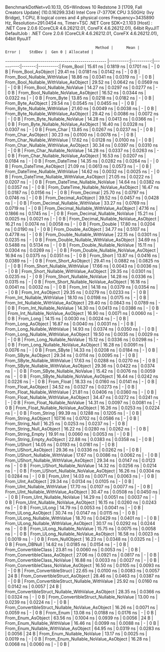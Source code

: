 
BenchmarkDotNet=v0.10.13, OS=Windows 10 Redstone 3 [1709, Fall Creators Update] (10.0.16299.334)
Intel Core i7-3770K CPU 3.50GHz (Ivy Bridge), 1 CPU, 8 logical cores and 4 physical cores
Frequency=3435890 Hz, Resolution=291.0454 ns, Timer=TSC
.NET Core SDK=2.1.103
  [Host]     : .NET Core 2.0.6 (CoreCLR 4.6.26212.01, CoreFX 4.6.26212.01), 64bit RyuJIT
  DefaultJob : .NET Core 2.0.6 (CoreCLR 4.6.26212.01, CoreFX 4.6.26212.01), 64bit RyuJIT


                                             Method |      Mean |     Error |    StdDev |  Gen 0 | Allocated |
--------------------------------------------------- |----------:|----------:|----------:|-------:|----------:|
                                          From_Bool |  15.61 ns | 0.1819 ns | 0.1701 ns |      - |       0 B |
                                 From_Bool_AsObject |  29.41 ns | 0.0181 ns | 0.0142 ns |      - |       0 B |
                       From_Bool_Nullable_WithValue |  18.86 ns | 0.0341 ns | 0.0319 ns |      - |       0 B |
              From_Bool_Nullable_WithValue_AsObject |  29.52 ns | 0.0642 ns | 0.0569 ns |      - |       0 B |
                         From_Bool_Nullable_NoValue |  14.27 ns | 0.0297 ns | 0.0277 ns |      - |       0 B |
                From_Bool_Nullable_NoValue_AsObject |  16.52 ns | 0.0344 ns | 0.0322 ns |      - |       0 B |
                                          From_Byte |  13.85 ns | 0.0218 ns | 0.0182 ns |      - |       0 B |
                                 From_Byte_AsObject |  29.54 ns | 0.0545 ns | 0.0455 ns |      - |       0 B |
                       From_Byte_Nullable_WithValue |  21.60 ns | 0.0049 ns | 0.0038 ns |      - |       0 B |
              From_Byte_Nullable_WithValue_AsObject |  29.42 ns | 0.0086 ns | 0.0072 ns |      - |       0 B |
                         From_Byte_Nullable_NoValue |  14.28 ns | 0.0413 ns | 0.0366 ns |      - |       0 B |
                From_Byte_Nullable_NoValue_AsObject |  16.40 ns | 0.0328 ns | 0.0307 ns |      - |       0 B |
                                          From_Char |  13.85 ns | 0.0267 ns | 0.0237 ns |      - |       0 B |
                                 From_Char_AsObject |  30.23 ns | 0.0100 ns | 0.0078 ns |      - |       0 B |
                       From_Char_Nullable_WithValue |  17.62 ns | 0.0128 ns | 0.0100 ns |      - |       0 B |
              From_Char_Nullable_WithValue_AsObject |  30.34 ns | 0.0397 ns | 0.0310 ns |      - |       0 B |
                         From_Char_Nullable_NoValue |  14.28 ns | 0.0337 ns | 0.0263 ns |      - |       0 B |
                From_Char_Nullable_NoValue_AsObject |  16.53 ns | 0.0207 ns | 0.0184 ns |      - |       0 B |
                                      From_DateTime |  14.35 ns | 0.0282 ns | 0.0264 ns |      - |       0 B |
                             From_DateTime_AsObject |  21.09 ns | 0.0613 ns | 0.0573 ns |      - |       0 B |
                   From_DateTime_Nullable_WithValue |  14.62 ns | 0.0032 ns | 0.0025 ns |      - |       0 B |
          From_DateTime_Nullable_WithValue_AsObject |  21.05 ns | 0.0222 ns | 0.0207 ns |      - |       0 B |
                     From_DateTime_Nullable_NoValue |  14.64 ns | 0.0382 ns | 0.0357 ns |      - |       0 B |
            From_DateTime_Nullable_NoValue_AsObject |  16.47 ns | 0.0187 ns | 0.0156 ns |      - |       0 B |
                                       From_Decimal |  25.70 ns | 0.0797 ns | 0.0746 ns |      - |       0 B |
                              From_Decimal_AsObject |  39.52 ns | 0.0457 ns | 0.0428 ns |      - |       0 B |
                    From_Decimal_Nullable_WithValue |  33.27 ns | 0.0769 ns | 0.0719 ns |      - |       0 B |
           From_Decimal_Nullable_WithValue_AsObject |  47.16 ns | 0.1866 ns | 0.1745 ns |      - |       0 B |
                      From_Decimal_Nullable_NoValue |  15.21 ns | 0.0025 ns | 0.0021 ns |      - |       0 B |
             From_Decimal_Nullable_NoValue_AsObject |  16.21 ns | 0.0074 ns | 0.0058 ns |      - |       0 B |
                                        From_Double |  17.80 ns | 0.0204 ns | 0.0190 ns |      - |       0 B |
                               From_Double_AsObject |  34.77 ns | 0.5107 ns | 0.4778 ns |      - |       0 B |
                     From_Double_Nullable_WithValue |  22.15 ns | 0.0301 ns | 0.0235 ns |      - |       0 B |
            From_Double_Nullable_WithValue_AsObject |  34.69 ns | 0.5488 ns | 0.5134 ns |      - |       0 B |
                       From_Double_Nullable_NoValue |  15.11 ns | 0.0304 ns | 0.0269 ns |      - |       0 B |
              From_Double_Nullable_NoValue_AsObject |  16.94 ns | 0.0375 ns | 0.0351 ns |      - |       0 B |
                                         From_Short |  13.87 ns | 0.0416 ns | 0.0389 ns |      - |       0 B |
                                From_Short_AsObject |  29.41 ns | 0.0882 ns | 0.0825 ns |      - |       0 B |
                      From_Short_Nullable_WithValue |  17.66 ns | 0.0043 ns | 0.0036 ns |      - |       0 B |
             From_Short_Nullable_WithValue_AsObject |  29.35 ns | 0.0301 ns | 0.0235 ns |      - |       0 B |
                        From_Short_Nullable_NoValue |  14.28 ns | 0.0336 ns | 0.0315 ns |      - |       0 B |
               From_Short_Nullable_NoValue_AsObject |  16.18 ns | 0.0041 ns | 0.0032 ns |      - |       0 B |
                                           From_Int |  14.18 ns | 0.0379 ns | 0.0354 ns |      - |       0 B |
                                  From_Int_AsObject |  29.35 ns | 0.0279 ns | 0.0233 ns |      - |       0 B |
                        From_Int_Nullable_WithValue |  18.10 ns | 0.0198 ns | 0.0175 ns |      - |       0 B |
               From_Int_Nullable_WithValue_AsObject |  29.40 ns | 0.0843 ns | 0.0789 ns |      - |       0 B |
                          From_Int_Nullable_NoValue |  14.30 ns | 0.0413 ns | 0.0386 ns |      - |       0 B |
                 From_Int_Nullable_NoValue_AsObject |  16.90 ns | 0.0071 ns | 0.0060 ns |      - |       0 B |
                                          From_Long |  14.15 ns | 0.0030 ns | 0.0024 ns |      - |       0 B |
                                 From_Long_AsObject |  16.87 ns | 0.0040 ns | 0.0031 ns |      - |       0 B |
                       From_Long_Nullable_WithValue |  14.93 ns | 0.0374 ns | 0.0350 ns |      - |       0 B |
              From_Long_Nullable_WithValue_AsObject |  19.50 ns | 0.0035 ns | 0.0029 ns |      - |       0 B |
                         From_Long_Nullable_NoValue |  15.12 ns | 0.0336 ns | 0.0298 ns |      - |       0 B |
                From_Long_Nullable_NoValue_AsObject |  16.28 ns | 0.0091 ns | 0.0076 ns |      - |       0 B |
                                         From_SByte |  14.33 ns | 0.0208 ns | 0.0184 ns |      - |       0 B |
                                From_SByte_AsObject |  29.34 ns | 0.0114 ns | 0.0095 ns |      - |       0 B |
                      From_SByte_Nullable_WithValue |  17.63 ns | 0.0288 ns | 0.0270 ns |      - |       0 B |
             From_SByte_Nullable_WithValue_AsObject |  29.36 ns | 0.0422 ns | 0.0374 ns |      - |       0 B |
                        From_SByte_Nullable_NoValue |  15.42 ns | 0.0076 ns | 0.0059 ns |      - |       0 B |
               From_SByte_Nullable_NoValue_AsObject |  16.44 ns | 0.0242 ns | 0.0226 ns |      - |       0 B |
                                         From_Float |  18.33 ns | 0.0160 ns | 0.0141 ns |      - |       0 B |
                                From_Float_AsObject |  34.52 ns | 0.0327 ns | 0.0273 ns |      - |       0 B |
                      From_Float_Nullable_WithValue |  21.81 ns | 0.0406 ns | 0.0360 ns |      - |       0 B |
             From_Float_Nullable_WithValue_AsObject |  34.47 ns | 0.0272 ns | 0.0241 ns |      - |       0 B |
                        From_Float_Nullable_NoValue |  14.31 ns | 0.0097 ns | 0.0081 ns |      - |       0 B |
               From_Float_Nullable_NoValue_AsObject |  16.26 ns | 0.0253 ns | 0.0224 ns |      - |       0 B |
                                        From_String |  99.39 ns | 0.1288 ns | 0.1205 ns |      - |       0 B |
                               From_String_AsObject | 107.16 ns | 0.0702 ns | 0.0586 ns |      - |       0 B |
                                   From_String_Null |  16.25 ns | 0.0253 ns | 0.0237 ns |      - |       0 B |
                          From_String_Null_AsObject |  16.22 ns | 0.0280 ns | 0.0262 ns |      - |       0 B |
                                  From_String_Empty |  19.91 ns | 0.0060 ns | 0.0053 ns |      - |       0 B |
                         From_String_Empty_AsObject |  22.88 ns | 0.0383 ns | 0.0358 ns |      - |       0 B |
                                        From_UShort |  14.05 ns | 0.0193 ns | 0.0161 ns |      - |       0 B |
                               From_UShort_AsObject |  29.36 ns | 0.0336 ns | 0.0262 ns |      - |       0 B |
                     From_UShort_Nullable_WithValue |  17.67 ns | 0.0086 ns | 0.0062 ns |      - |       0 B |
            From_UShort_Nullable_WithValue_AsObject |  29.34 ns | 0.0147 ns | 0.0123 ns |      - |       0 B |
                       From_UShort_Nullable_NoValue |  14.32 ns | 0.0256 ns | 0.0214 ns |      - |       0 B |
              From_UShort_Nullable_NoValue_AsObject |  16.26 ns | 0.0304 ns | 0.0284 ns |      - |       0 B |
                                          From_UInt |  14.03 ns | 0.0071 ns | 0.0063 ns |      - |       0 B |
                                 From_UInt_AsObject |  29.34 ns | 0.0134 ns | 0.0105 ns |      - |       0 B |
                       From_UInt_Nullable_WithValue |  17.70 ns | 0.0107 ns | 0.0077 ns |      - |       0 B |
              From_UInt_Nullable_WithValue_AsObject |  30.47 ns | 0.0508 ns | 0.0450 ns |      - |       0 B |
                         From_UInt_Nullable_NoValue |  14.29 ns | 0.0051 ns | 0.0037 ns |      - |       0 B |
                From_UInt_Nullable_NoValue_AsObject |  16.15 ns | 0.0260 ns | 0.0243 ns |      - |       0 B |
                                         From_ULong |  14.79 ns | 0.0053 ns | 0.0041 ns |      - |       0 B |
                                From_ULong_AsObject |  30.74 ns | 0.0147 ns | 0.0115 ns |      - |       0 B |
                      From_ULong_Nullable_WithValue |  18.70 ns | 0.0429 ns | 0.0401 ns |      - |       0 B |
             From_ULong_Nullable_WithValue_AsObject |  30.17 ns | 0.0292 ns | 0.0244 ns |      - |       0 B |
                        From_ULong_Nullable_NoValue |  15.75 ns | 0.0075 ns | 0.0058 ns |      - |       0 B |
               From_ULong_Nullable_NoValue_AsObject |  16.58 ns | 0.0023 ns | 0.0019 ns |      - |       0 B |
                                    From_NullObject |  16.23 ns | 0.0348 ns | 0.0325 ns |      - |       0 B |
                                        From_DBNull |  14.62 ns | 0.0185 ns | 0.0154 ns |      - |       0 B |
                              From_ConvertibleClass |  23.81 ns | 0.0060 ns | 0.0053 ns |      - |       0 B |
                     From_ConvertibleClass_AsObject |  27.06 ns | 0.0921 ns | 0.0817 ns |      - |       0 B |
                      From_ConvertibleClass_NoValue |  16.88 ns | 0.0033 ns | 0.0027 ns |      - |       0 B |
             From_ConvertibleClass_NoValue_AsObject |  16.50 ns | 0.0105 ns | 0.0093 ns |      - |       0 B |
                             From_ConvertibleStruct |  22.65 ns | 0.0100 ns | 0.0083 ns | 0.0057 |      24 B |
                    From_ConvertibleStruct_AsObject |  28.46 ns | 0.0463 ns | 0.0387 ns |      - |       0 B |
          From_ConvertibleStruct_Nullable_WithValue |  25.92 ns | 0.0160 ns | 0.0142 ns | 0.0057 |      24 B |
 From_ConvertibleStruct_Nullable_WithValue_AsObject |  28.35 ns | 0.0366 ns | 0.0324 ns |      - |       0 B |
            From_ConvertibleStruct_Nullable_NoValue |  13.00 ns | 0.0239 ns | 0.0224 ns |      - |       0 B |
   From_ConvertibleStruct_Nullable_NoValue_AsObject |  16.26 ns | 0.0071 ns | 0.0059 ns |      - |       0 B |
                                          From_Enum |  13.08 ns | 0.0188 ns | 0.0176 ns |      - |       0 B |
                                 From_Enum_AsObject |  63.56 ns | 0.1004 ns | 0.0939 ns | 0.0056 |      24 B |
                       From_Enum_Nullable_WithValue |  16.46 ns | 0.0099 ns | 0.0088 ns |      - |       0 B |
              From_Enum_Nullable_WithValue_AsObject |  64.95 ns | 0.0319 ns | 0.0283 ns | 0.0056 |      24 B |
                         From_Enum_Nullable_NoValue |  13.17 ns | 0.0025 ns | 0.0019 ns |      - |       0 B |
                From_Enum_Nullable_NoValue_AsObject |  16.28 ns | 0.0068 ns | 0.0060 ns |      - |       0 B |
